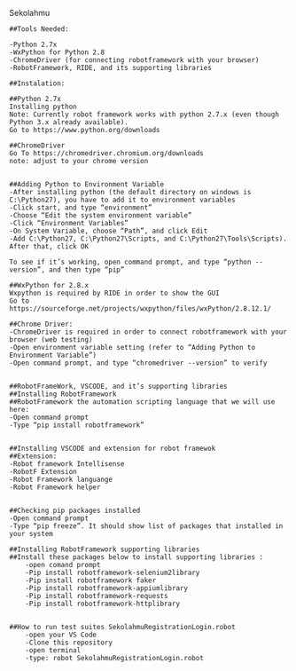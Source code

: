 Sekolahmu

    ##Tools Needed:

    -Python 2.7x
    -WxPython for Python 2.8
    -ChromeDriver (for connecting robotframework with your browser)
    -RobotFramework, RIDE, and its supporting libraries

    ##Instalation:

    ##Python 2.7x
    Installing python
    Note: Currently robot framework works with python 2.7.x (even though Python 3.x already available).
    Go to https://www.python.org/downloads

    ##ChromeDriver
    Go To https://chromedriver.chromium.org/downloads
    note: adjust to your chrome version 


    ##Adding Python to Environment Variable
    -After installing python (the default directory on windows is C:\Python27), you have to add it to environment variables
    -Click start, and type “environment”
    -Choose “Edit the system environment variable”
    -Click “Environment Variables”
    -On System Variable, choose “Path”, and click Edit
    -Add C:\Python27, C:\Python27\Scripts, and C:\Python27\Tools\Scripts). After that, click OK

    To see if it’s working, open command prompt, and type “python --version”, and then type “pip”

    ##WxPython for 2.8.x
    Wxpython is required by RIDE in order to show the GUI
    Go to https://sourceforge.net/projects/wxpython/files/wxPython/2.8.12.1/

    ##Chrome Driver:
    -ChromeDriver is required in order to connect robotframework with your browser (web testing)
    -Open environment variable setting (refer to “Adding Python to Environment Variable”)
    -Open command prompt, and type “chromedriver --version” to verify


    ##RobotFrameWork, VSCODE, and it’s supporting libraries
    ##Installing RobotFramework
    ##RobotFramework the automation scripting language that we will use here:
    -Open command prompt
    -Type “pip install robotframework”


    ##Installing VSCODE and extension for robot framewok
    ##Extension:
    -Robot framework Intellisense
    -RobotF Extension
    -Robot Framework languange
    -Robot Framework helper


    ##Checking pip packages installed
    -Open command prompt
    -Type “pip freeze”. It should show list of packages that installed in your system

    ##Installing RobotFramework supporting libraries
    ##Install these packages below to install supporting libraries :
        -open comand prompt
        -Pip install robotframework-selenium2library
        -Pip install robotframework faker
        -Pip install robotframework-appiumlibrary
        -Pip install robotframework-requests
        -Pip install robotframework-httplibrary


    ##How to run test suites SekolahmuRegistrationLogin.robot
        -open your VS Code
        -Clone this repository
        -open terminal
        -type: robot SekolahmuRegistrationLogin.robot
